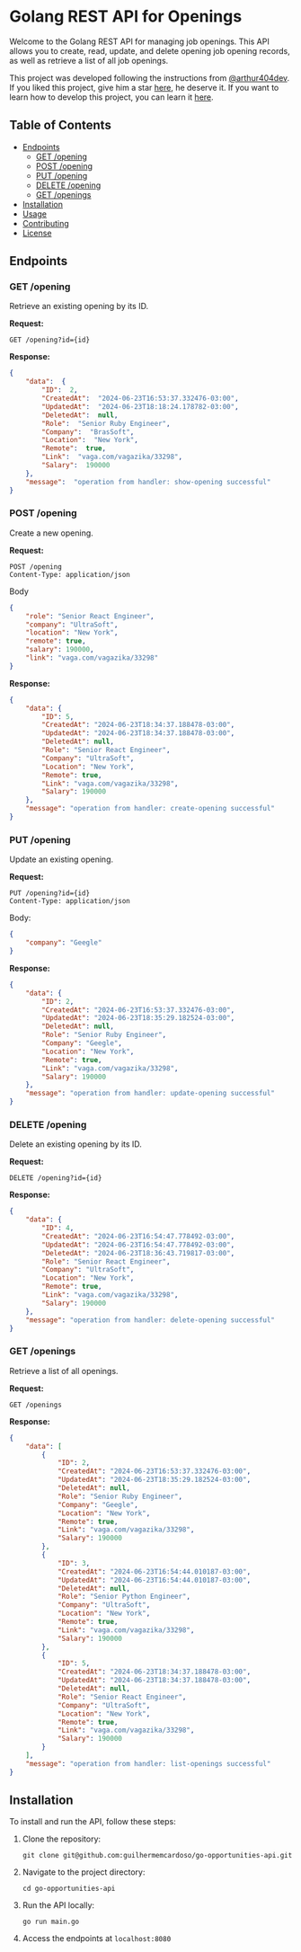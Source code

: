 
# Golang REST API for Openings

Welcome to the Golang REST API for managing job openings. This API allows you to create, read, update, and delete opening job opening records, as well as retrieve a list of all job openings.

This project was developed following the instructions from [@arthur404dev](https://github.com/arthur404dev). If you liked this project, give him a star [here](https://github.com/arthur404dev/gopportunities), he deserve it. If you want to learn how to develop this project, you can learn it [here](https://www.youtube.com/live/L6gk7FHBNkM?si=UpUak-8ghaAwcm5f).

## Table of Contents

-   [Endpoints](#endpoints)
    -   [GET /opening](#get-opening)
    -   [POST /opening](#post-opening)
    -   [PUT /opening](#put-opening)
    -   [DELETE /opening](#delete-opening)
    -   [GET /openings](#get-openings)
-   [Installation](#installation)
-   [Usage](#usage)
-   [Contributing](#contributing)
-   [License](#license)

## Endpoints

### GET /opening

Retrieve an existing opening by its ID.

**Request:**


```http
GET /opening?id={id}
``` 

**Response:**

```json
{
	"data":  {
		"ID":  2,
		"CreatedAt":  "2024-06-23T16:53:37.332476-03:00",
		"UpdatedAt":  "2024-06-23T18:18:24.178782-03:00",
		"DeletedAt":  null,
		"Role":  "Senior Ruby Engineer",
		"Company":  "BrasSoft",
		"Location":  "New York",
		"Remote":  true,
		"Link":  "vaga.com/vagazika/33298",
		"Salary":  190000
	},
	"message":  "operation from handler: show-opening successful"
}
``` 

### POST /opening

Create a new opening.

**Request:**

```http
POST /opening
Content-Type: application/json
```

Body
```json
{
    "role": "Senior React Engineer",
    "company": "UltraSoft",
    "location": "New York",
    "remote": true,
    "salary": 190000,
    "link": "vaga.com/vagazika/33298"
}
``` 

**Response:**

```json
{
    "data": {
        "ID": 5,
        "CreatedAt": "2024-06-23T18:34:37.188478-03:00",
        "UpdatedAt": "2024-06-23T18:34:37.188478-03:00",
        "DeletedAt": null,
        "Role": "Senior React Engineer",
        "Company": "UltraSoft",
        "Location": "New York",
        "Remote": true,
        "Link": "vaga.com/vagazika/33298",
        "Salary": 190000
    },
    "message": "operation from handler: create-opening successful"
}
``` 

### PUT /opening

Update an existing opening.

**Request:**

```http
PUT /opening?id={id}
Content-Type: application/json
```

Body:
```json
{
    "company": "Geegle"
}
``` 

**Response:**

```json
{
    "data": {
        "ID": 2,
        "CreatedAt": "2024-06-23T16:53:37.332476-03:00",
        "UpdatedAt": "2024-06-23T18:35:29.182524-03:00",
        "DeletedAt": null,
        "Role": "Senior Ruby Engineer",
        "Company": "Geegle",
        "Location": "New York",
        "Remote": true,
        "Link": "vaga.com/vagazika/33298",
        "Salary": 190000
    },
    "message": "operation from handler: update-opening successful"
}
``` 

### DELETE /opening

Delete an existing opening by its ID.

**Request:**

```http
DELETE /opening?id={id}
``` 

**Response:**

```json
{
    "data": {
        "ID": 4,
        "CreatedAt": "2024-06-23T16:54:47.778492-03:00",
        "UpdatedAt": "2024-06-23T16:54:47.778492-03:00",
        "DeletedAt": "2024-06-23T18:36:43.719817-03:00",
        "Role": "Senior React Engineer",
        "Company": "UltraSoft",
        "Location": "New York",
        "Remote": true,
        "Link": "vaga.com/vagazika/33298",
        "Salary": 190000
    },
    "message": "operation from handler: delete-opening successful"
}
``` 

### GET /openings

Retrieve a list of all openings.

**Request:**

```http
GET /openings
``` 

**Response:**

```json
{
    "data": [
        {
            "ID": 2,
            "CreatedAt": "2024-06-23T16:53:37.332476-03:00",
            "UpdatedAt": "2024-06-23T18:35:29.182524-03:00",
            "DeletedAt": null,
            "Role": "Senior Ruby Engineer",
            "Company": "Geegle",
            "Location": "New York",
            "Remote": true,
            "Link": "vaga.com/vagazika/33298",
            "Salary": 190000
        },
        {
            "ID": 3,
            "CreatedAt": "2024-06-23T16:54:44.010187-03:00",
            "UpdatedAt": "2024-06-23T16:54:44.010187-03:00",
            "DeletedAt": null,
            "Role": "Senior Python Engineer",
            "Company": "UltraSoft",
            "Location": "New York",
            "Remote": true,
            "Link": "vaga.com/vagazika/33298",
            "Salary": 190000
        },
        {
            "ID": 5,
            "CreatedAt": "2024-06-23T18:34:37.188478-03:00",
            "UpdatedAt": "2024-06-23T18:34:37.188478-03:00",
            "DeletedAt": null,
            "Role": "Senior React Engineer",
            "Company": "UltraSoft",
            "Location": "New York",
            "Remote": true,
            "Link": "vaga.com/vagazika/33298",
            "Salary": 190000
        }
    ],
    "message": "operation from handler: list-openings successful"
}
``` 

## Installation

To install and run the API, follow these steps:

1.  Clone the repository:
    
    `git clone git@github.com:guilhermemcardoso/go-opportunities-api.git` 
    
2.  Navigate to the project directory:
 
    `cd go-opportunities-api` 
    
3.  Run the API locally:   

    `go run main.go` 

4. Access the endpoints at `localhost:8080`
